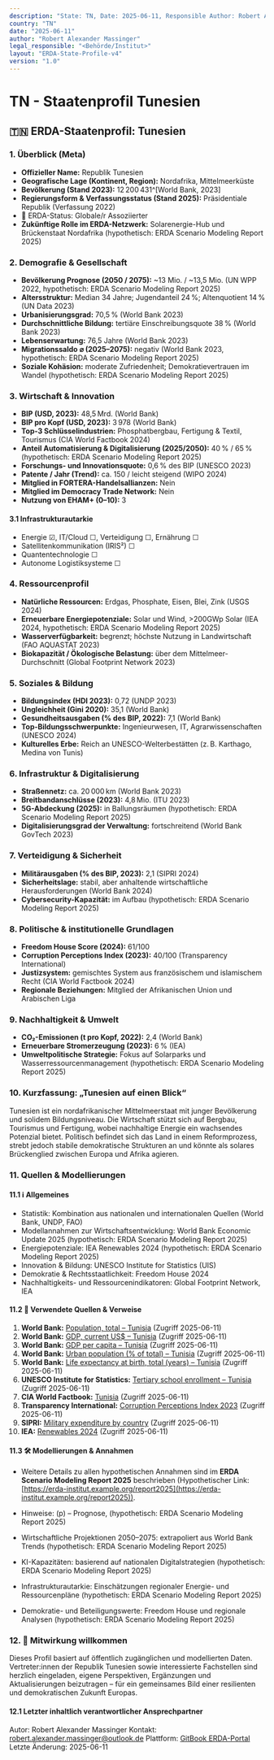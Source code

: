 ```yaml
---
description: "State: TN, Date: 2025-06-11, Responsible Author: Robert Alexander Massinger, if from official or institute: Legal Responsible [Author, Institute, Government]: <Behörde/Institut>"
country: "TN"
date: "2025-06-11"
author: "Robert Alexander Massinger"
legal_responsible: "<Behörde/Institut>"
layout: "ERDA-State-Profile-v4"
version: "1.0"
---
```


# TN - Staatenprofil Tunesien

## 🇹🇳 ERDA-Staatenprofil: Tunesien

### 1. Überblick (Meta)

* **Offizieller Name:** Republik Tunesien
* **Geografische Lage (Kontinent, Region):** Nordafrika, Mittelmeerküste
* **Bevölkerung (Stand 2023):** 12 200 431^[World Bank, 2023]
* **Regierungsform & Verfassungsstatus (Stand 2025):** Präsidentiale Republik (Verfassung 2022)
* 📅 ERDA-Status: Globale/r Assoziierter
* **Zukünftige Rolle im ERDA-Netzwerk:** Solarenergie-Hub und Brückenstaat Nordafrika (hypothetisch: ERDA Scenario Modeling Report 2025)

### 2. Demografie & Gesellschaft

* **Bevölkerung Prognose (2050 / 2075):** ~13 Mio. / ~13,5 Mio. (UN WPP 2022, hypothetisch: ERDA Scenario Modeling Report 2025)
* **Altersstruktur:** Median 34 Jahre; Jugendanteil 24 %; Altenquotient 14 % (UN Data 2023)
* **Urbanisierungsgrad:** 70,5 % (World Bank 2023)
* **Durchschnittliche Bildung:** tertiäre Einschreibungsquote 38 % (World Bank 2023)
* **Lebenserwartung:** 76,5 Jahre (World Bank 2023)
* **Migrationssaldo ⌀ (2025–2075):** negativ (World Bank 2023, hypothetisch: ERDA Scenario Modeling Report 2025)
* **Soziale Kohäsion:** moderate Zufriedenheit; Demokratievertrauen im Wandel (hypothetisch: ERDA Scenario Modeling Report 2025)

### 3. Wirtschaft & Innovation

* **BIP (USD, 2023):** 48,5 Mrd. (World Bank)
* **BIP pro Kopf (USD, 2023):** 3 978 (World Bank)
* **Top-3 Schlüsselindustrien:** Phosphatbergbau, Fertigung & Textil, Tourismus (CIA World Factbook 2024)
* **Anteil Automatisierung & Digitalisierung (2025/2050):** 40 % / 65 % (hypothetisch: ERDA Scenario Modeling Report 2025)
* **Forschungs- und Innovationsquote:** 0,6 % des BIP (UNESCO 2023)
* **Patente / Jahr (Trend):** ca. 150 / leicht steigend (WIPO 2024)
* **Mitglied in FORTERA-Handelsallianzen:** Nein
* **Mitglied im Democracy Trade Network:** Nein
* **Nutzung von EHAM+ (0–10):** 3

#### 3.1 Infrastrukturautarkie

* Energie ☑, IT/Cloud ☐, Verteidigung ☐, Ernährung ☐
* Satellitenkommunikation (IRIS²) ☐
* Quantentechnologie ☐
* Autonome Logistiksysteme ☐

### 4. Ressourcenprofil

* **Natürliche Ressourcen:** Erdgas, Phosphate, Eisen, Blei, Zink (USGS 2024)
* **Erneuerbare Energiepotenziale:** Solar und Wind, >‎2‎00‎GWp Solar (IEA 2024, hypothetisch: ERDA Scenario Modeling Report 2025)
* **Wasserverfügbarkeit:** begrenzt; höchste Nutzung in Landwirtschaft (FAO AQUASTAT 2023)
* **Biokapazität / Ökologische Belastung:** über dem Mittelmeer-Durchschnitt (Global Footprint Network 2023)

### 5. Soziales & Bildung

* **Bildungsindex (HDI 2023):** 0,72 (UNDP 2023)
* **Ungleichheit (Gini 2020):** 35,1 (World Bank)
* **Gesundheitsausgaben (% des BIP, 2022):** 7,1 (World Bank)
* **Top-Bildungsschwerpunkte:** Ingenieurwesen, IT, Agrarwissenschaften (UNESCO 2024)
* **Kulturelles Erbe:** Reich an UNESCO-Welterbestätten (z. B. Karthago, Medina von Tunis)

### 6. Infrastruktur & Digitalisierung

* **Straßennetz:** ca. 20 000 km (World Bank 2023)
* **Breitbandanschlüsse (2023):** 4,8 Mio. (ITU 2023)
* **5G-Abdeckung (2025):** in Ballungsräumen (hypothetisch: ERDA Scenario Modeling Report 2025)
* **Digitalisierungsgrad der Verwaltung:** fortschreitend (World Bank GovTech 2023)

### 7. Verteidigung & Sicherheit

* **Militärausgaben (% des BIP, 2023):** 2,1 (SIPRI 2024)
* **Sicherheitslage:** stabil, aber anhaltende wirtschaftliche Herausforderungen (World Bank 2024)
* **Cybersecurity-Kapazität:** im Aufbau (hypothetisch: ERDA Scenario Modeling Report 2025)

### 8. Politische & institutionelle Grundlagen

* **Freedom House Score (2024):** 61/100
* **Corruption Perceptions Index (2023):** 40/100 (Transparency International)
* **Justizsystem:** gemischtes System aus französischem und islamischem Recht (CIA World Factbook 2024)
* **Regionale Beziehungen:** Mitglied der Afrikanischen Union und Arabischen Liga

### 9. Nachhaltigkeit & Umwelt

* **CO₂-Emissionen (t pro Kopf, 2022):** 2,4 (World Bank)
* **Erneuerbare Stromerzeugung (2023):** 6 % (IEA)
* **Umweltpolitische Strategie:** Fokus auf Solarparks und Wasserressourcenmanagement (hypothetisch: ERDA Scenario Modeling Report 2025)

### 10. Kurzfassung: „Tunesien auf einen Blick“

Tunesien ist ein nordafrikanischer Mittelmeerstaat mit junger Bevölkerung und solidem Bildungsniveau. Die Wirtschaft stützt sich auf Bergbau, Tourismus und Fertigung, wobei nachhaltige Energie ein wachsendes Potenzial bietet. Politisch befindet sich das Land in einem Reformprozess, strebt jedoch stabile demokratische Strukturen an und könnte als solares Brückenglied zwischen Europa und Afrika agieren.

### 11. Quellen & Modellierungen

#### 11.1 ℹ️ Allgemeines

* Statistik: Kombination aus nationalen und internationalen Quellen (World Bank, UNDP, FAO)
* Modellannahmen zur Wirtschaftsentwicklung: World Bank Economic Update 2025 (hypothetisch: ERDA Scenario Modeling Report 2025)
* Energiepotenziale: IEA Renewables 2024 (hypothetisch: ERDA Scenario Modeling Report 2025)
* Innovation & Bildung: UNESCO Institute for Statistics (UIS)
* Demokratie & Rechtsstaatlichkeit: Freedom House 2024
* Nachhaltigkeits- und Ressourcenindikatoren: Global Footprint Network, IEA

#### 11.2 📌 Verwendete Quellen & Verweise

1. **World Bank:** [Population, total – Tunisia](https://api.worldbank.org/v2/country/TUN/indicator/SP.POP.TOTL) (Zugriff 2025-06-11)
2. **World Bank:** [GDP, current US$ – Tunisia](https://api.worldbank.org/v2/country/TUN/indicator/NY.GDP.MKTP.CD) (Zugriff 2025-06-11)
3. **World Bank:** [GDP per capita – Tunisia](https://api.worldbank.org/v2/country/TUN/indicator/NY.GDP.PCAP.CD) (Zugriff 2025-06-11)
4. **World Bank:** [Urban population (% of total) – Tunisia](https://api.worldbank.org/v2/country/TUN/indicator/SP.URB.TOTL.IN.ZS) (Zugriff 2025-06-11)
5. **World Bank:** [Life expectancy at birth, total (years) – Tunisia](https://api.worldbank.org/v2/country/TUN/indicator/SP.DYN.LE00.IN) (Zugriff 2025-06-11)
6. **UNESCO Institute for Statistics:** [Tertiary school enrollment – Tunisia](http://data.uis.unesco.org/) (Zugriff 2025-06-11)
7. **CIA World Factbook:** [Tunisia](https://www.cia.gov/the-world-factbook/countries/tunisia/) (Zugriff 2025-06-11)
8. **Transparency International:** [Corruption Perceptions Index 2023](https://www.transparency.org/en/cpi/2023) (Zugriff 2025-06-11)
9. **SIPRI:** [Military expenditure by country](https://sipri.org) (Zugriff 2025-06-11)
10. **IEA:** [Renewables 2024](https://www.iea.org/reports/renewables-2024) (Zugriff 2025-06-11)

#### 11.3 🛠️ Modellierungen & Annahmen
* Weitere Details zu allen hypothetischen Annahmen sind im **ERDA Scenario Modeling Report 2025** beschrieben (Hypothetischer Link: [https://erda-institut.example.org/report2025](https://erda-institut.example.org/report2025)).
* Hinweise: (p) – Prognose, (hypothetisch: ERDA Scenario Modeling Report 2025)


* Wirtschaftliche Projektionen 2050–2075: extrapoliert aus World Bank Trends (hypothetisch: ERDA Scenario Modeling Report 2025)
* KI-Kapazitäten: basierend auf nationalen Digitalstrategien (hypothetisch: ERDA Scenario Modeling Report 2025)
* Infrastrukturautarkie: Einschätzungen regionaler Energie- und Ressourcenpläne (hypothetisch: ERDA Scenario Modeling Report 2025)
* Demokratie- und Beteiligungswerte: Freedom House und regionale Analysen (hypothetisch: ERDA Scenario Modeling Report 2025)

### 12. 🤝 Mitwirkung willkommen

Dieses Profil basiert auf öffentlich zugänglichen und modellierten Daten. Vertreter:innen der Republik Tunesien sowie interessierte Fachstellen sind herzlich eingeladen, eigene Perspektiven, Ergänzungen und Aktualisierungen beizutragen – für ein gemeinsames Bild einer resilienten und demokratischen Zukunft Europas.

#### 12.1 Letzter inhaltlich verantwortlicher Ansprechpartner
Autor: Robert Alexander Massinger
Kontakt: [robert.alexander.massinger@outlook.de](mailto:robert.alexander.massinger@outlook.de)
Plattform: [GitBook ERDA-Portal](https://app.gitbook.com/o/nt9tg4PqKZ12DXO9pou1/s/vUquUrXlP5zeuZ20Fboy/)
Letzte Änderung: 2025-06-11

